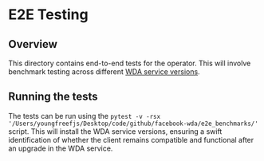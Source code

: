 # E2E Testing

## Overview
This directory contains end-to-end tests for the operator.
This will involve benchmark testing across different [WDA service versions](https://github.com/appium/WebDriverAgent/releases).

## Running the tests
The tests can be run using the `pytest -v -rsx '/Users/youngfreefjs/Desktop/code/github/facebook-wda/e2e_benchmarks/'` script.
This will install the WDA service versions, ensuring a swift identification of whether the client remains compatible and functional after an upgrade in the WDA service.
